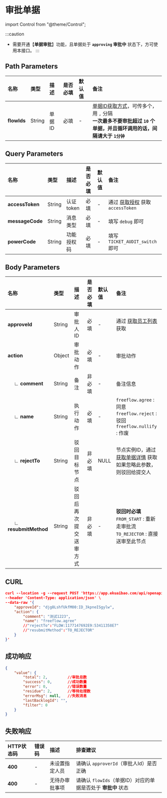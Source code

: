 # 审批单据

import Control from "@theme/Control";

<Control
method="POST"
url="/api/openapi/v1/backlog/data/[`flowIds`]"
/>

:::caution
- 需要开通【**单据审批**】功能，且单据处于 **`approving` 审批中** 状态下，方可使用本接口。
:::

## Path Parameters

| 名称 | 类型 | 描述 | 是否必填 | 默认值 | 备注 |
| :--- | :--- | :--- | :--- |:--- | :--- |
| **flowIds** | String  | 单据ID | 必填 | - | [单据ID获取方式](/docs/open-api/flows/question-answer#问题一)，可传多个，用 `,` 分隔<br/>**一次最多不要审批超过 `10` 个单据，并且循环调用的话，间隔请大于 `1分钟`** |

## Query Parameters

| 名称 | 类型 | 描述 | 是否必填 | 默认值 | 备注 |
| :--- | :--- | :--- | :--- |:--- | :--- |
| **accessToken** | String | 认证token    | 必填 | - | 通过 [获取授权](/docs/open-api/getting-started/auth) 获取 `accessToken` |
| **messageCode** | String | 消息类型      | 必填 | - | 填写 `debug` 即可 |
| **powerCode**   | String | 功能授权码     | 必填 | - | 填写 `TICKET_AUDIT_switch` 即可 |

## Body Parameters

| 名称 | 类型 | 描述 | 是否必填 | 默认值 | 备注 |
| :--- | :--- | :--- | :--- |:--- | :--- |
| **approveId**               | String | 审批人ID            | 必填  | -     | 通过 [获取员工列表](/docs/open-api/corporation/get-all-staffs) 获取  |
| **action**                  | Object | 审批动作            | 必填   | -    | 审批动作 |
| **&emsp; ∟ comment**        | String | 备注               | 非必填 | -    | 备注信息 |
| **&emsp; ∟ name**           | String | 执行动作            | 必填   | -    |  `freeflow.agree` : 同意<br/>`freeflow.reject` : 驳回<br/>`freeflow.nullify` : 作废 |
| **&emsp; ∟ rejectTo**       | String | 驳回目标节点         | 非必填 | NULL | 节点实例ID，通过 [获取单据详情](/docs/open-api/flows/get-forms-details) 获取<br/>如果忽略此参数，则驳回给提交人 |
| **&emsp; ∟ resubmitMethod** | String | 驳回后再次提交送审方式 | 非必填 | -    | **驳回时必填**<br/>`FROM_START` : 重新走审批流<br/>`TO_REJECTOR` : 直接送审至此节点 |

## CURL
```json
curl --location -g --request POST 'https://app.ekuaibao.com/api/openapi/v1/backlog/data/[ID_3uzqbr0AoJg]?accessToken=ID_3uzm4ZRReMM:djg8LshfUkfM00&messageCode=debug&powerCode=TICKET_AUDIT_switch' \
--header 'Content-Type: application/json' \
--data-raw '{
    "approveId": "djg8LshfUkfM00:ID_3kpneISgylw",
    "action": {
        "comment": "测试1223",
        "name": "freeflow.agree"   
        //"rejectTo":"FLOW:1177147692E9:53411358E7"
        //"resubmitMethod":"TO_REJECTOR"
    }
}'
```

## 成功响应
```json
{
    "value": {
        "total": 2,         //审批总数
        "success": 0,       //成功数量
        "error": 0,         //错误数量
        "residue": 2,       //等待处理数
        "errorMsg": null,   //失败消息
        "lastBacklogId": "", 
        "filter": 0
    }
}
```

## 失败响应

| HTTP状态码 | 错误码 | 描述 | 排查建议 |
| :--- | :--- | :--- | :--- |
| **400** | - | 未设置指定人员 | 请确认 `approverId`（审批人Id）是否正确  | 
| **400** | - | 无待办审批事项 | 请确认 `flowIds`（单据ID）对应的单据是否处于 **审批中** 状态  | 
